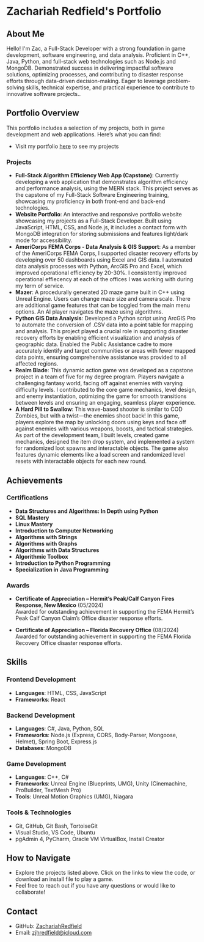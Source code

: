 # Zachariah Redfield's Portfolio

## About Me
Hello! I'm Zac, a Full-Stack Developer with a strong foundation in game development, software engineering, and data analysis. Proficient in C++, Java, Python, and full-stack web technologies such as Node.js and MongoDB. Demonstrated success in delivering impactful software solutions, optimizing processes, and contributing to disaster response efforts through data-driven decision-making. Eager to leverage problem-solving skills, technical expertise, and practical experience to contribute to innovative software projects..

## Portfolio Overview
This portfolio includes a selection of my projects, both in game development and web applications. Here’s what you can find:
- Visit my portfolio [here](https://zachariahredfield.github.io/ZachariahRedfield/) to see my projects
### Projects
- **Full-Stack Algorithm Efficiency Web App (Capstone)**: Currently developing a web application that demonstrates algorithm efficiency and performance analysis, using the MERN stack. This project serves as the capstone of my Full-Stack Software Engineering training, showcasing my proficiency in both front-end and back-end technologies.
- **Website Portfolio**: An interactive and responsive portfolio website showcasing my projects as a Full-Stack Developer. Built using JavaScript, HTML, CSS, and Node.js, it includes a contact form with MongoDB integration for storing submissions and features light/dark mode for accessibility.
- **AmeriCorps FEMA Corps - Data Analysis & GIS Support**: As a member of the AmeriCorps FEMA Corps, I supported disaster recovery efforts by developing over 50 dashboards using Excel and GIS data. I automated data analysis processes with Python, ArcGIS Pro and Excel, which improved operational efficiency by 20-30%. I consistently improved operational effiecency at each of the offices I was working with during my term of service.
- **Mazer**: A procedurally generated 2D maze game built in C++ using Unreal Engine. Users can change maze size and camera scale. There are additional game features that can be toggled from the main menu options. An AI player navigates the maze using algorithms.
- **Python GIS Data Analysis**: Developed a Python script using ArcGIS Pro to automate the conversion of .CSV data into a point table for mapping and analysis. This project played a crucial role in supporting disaster recovery efforts by enabling efficient visualization and analysis of geographic data. Enabled the Public Assistance cadre to more accurately identify and target communities or areas with fewer mapped data points, ensuring comprehensive assistance was provided to all affected regions.
- **Realm Blade**: This dynamic action game was developed as a capstone project in a team of five for my degree program. Players navigate a challenging fantasy world, facing off against enemies with varying difficulty levels. I contributed to the core game mechanics, level design, and enemy instantiation, optimizing the game for smooth transitions between levels and ensuring an engaging, seamless player experience.
- **A Hard Pill to Swallow**: This wave-based shooter is similar to COD Zombies, but with a twist—the enemies shoot back! In this game, players explore the map by unlocking doors using keys and face off against enemies with various weapons, boosts, and tactical strategies. As part of the development team, I built levels, created game mechanics, designed the item drop system, and implemented a system for randomized loot spawns and interactable objects. The game also features dynamic elements like a load screen and randomized level resets with interactable objects for each new round.


## Achievements

### Certifications
- **Data Structures and Algorithms: In Depth using Python**
- **SQL Mastery**
- **Linux Mastery**
- **Introduction to Computer Networking**
- **Algorithms with Strings**
- **Algorithms with Graphs**
- **Algorithms with Data Structures**
- **Algorithmic Toolbox**
- **Introduction to Python Programming**
- **Specialization in Java Programming**

### Awards
- **Certificate of Appreciation – Hermit’s Peak/Calf Canyon Fires Response, New Mexico** (05/2024)  
  Awarded for outstanding achievement in supporting the FEMA Hermit’s Peak Calf Canyon Claim’s Office disaster response efforts.
  
- **Certificate of Appreciation – Florida Recovery Office** (08/2024)  
  Awarded for outstanding achievement in supporting the FEMA Florida Recovery Office disaster response efforts.

## Skills

### Frontend Development
- **Languages**: HTML, CSS, JavaScript
- **Frameworks**: React

### Backend Development
- **Languages**: C#, Java, Python, SQL
- **Frameworks**: Node.js (Express, CORS, Body-Parser, Mongoose, Helmet), Spring Boot, Express.js
- **Databases**: MongoDB

### Game Development
- **Languages**: C++, C#
- **Frameworks**: Unreal Engine (Blueprints, UMG), Unity (Cinemachine, ProBuilder, TextMesh Pro)
- **Tools**: Unreal Motion Graphics (UMG), Niagara

### Tools & Technologies
- Git, GitHub, Git Bash, TortoiseGit
- Visual Studio, VS Code, Ubuntu
- pgAdmin 4, PyCharm, Oracle VM VirtualBox, Install Creator

## How to Navigate
- Explore the projects listed above. Click on the links to view the code, or download an install file to play a game.
- Feel free to reach out if you have any questions or would like to collaborate!

## Contact
- GitHub: [ZachariahRedfield](https://github.com/ZachariahRedfield)
- Email: zjhredfield@icloud.com

